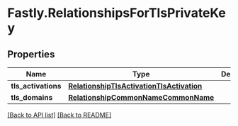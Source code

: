 # Fastly.RelationshipsForTlsPrivateKey

## Properties

Name | Type | Description | Notes
------------ | ------------- | ------------- | -------------
**tls_activations** | [**RelationshipTlsActivationTlsActivation**](RelationshipTlsActivationTlsActivation.md) |  | [optional] 
**tls_domains** | [**RelationshipCommonNameCommonName**](RelationshipCommonNameCommonName.md) |  | [optional] 



[[Back to API list]](../../README.md#endpoints) [[Back to README]](../../README.md)
